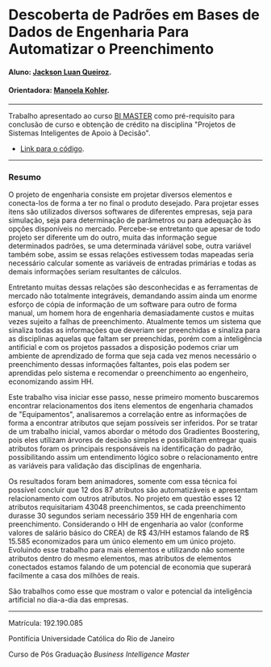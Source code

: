 <!-- antes de enviar a versão final, solicitamos que todos os comentários, colocados para orientação ao aluno, sejam removidos do arquivo -->

# Descoberta de Padrões em Bases de Dados de Engenharia Para Automatizar o Preenchimento

#### Aluno: [Jackson Luan Queiroz](https://github.com/Jacksonluan).
#### Orientadora: [Manoela Kohler](https://github.com/manoelakohler).

---

Trabalho apresentado ao curso [BI MASTER](https://ica.puc-rio.ai/bi-master) como pré-requisito para conclusão de curso e obtenção de crédito na disciplina "Projetos de Sistemas Inteligentes de Apoio à Decisão".

- [Link para o código](https://github.com/secretaria-ICA/Descoberta_de_Padroes_em_Bases_de_Dados_de_Engenharia_para_Automatizar_o_Preenchimento/blob/main/FPSO_Rela%C3%A7%C3%A3o_de_dados.ipynb). <!-- caso não aplicável, remover esta linha -->

---

### Resumo

<!-- trocar o texto abaixo pelo resumo do trabalho, em português -->

O projeto de engenharia consiste em projetar diversos elementos e conecta-los de forma a ter no final o produto desejado. Para projetar esses itens são utilizados diversos
softwares de diferentes empresas, seja para simulação, seja para determinação de parâmetros ou para adequação às opções disponíveis no mercado. Percebe-se entretanto que
apesar de todo projeto ser diferente um do outro, muita das informação segue determinados padrões, se uma determinada váriável sobe, outra variável também sobe, assim se
essas relações estivessem todas mapeadas seria necessário calcular somente as variáveis de entradas primárias e todas as demais informações seriam resultantes de cálculos.

Entretanto muitas dessas relações são desconhecidas e as ferramentas de mercado não totalmente integráveis, demandando assim ainda um enorme esforço de cópia de informação
de um software para outro de forma manual, um homem hora de engenharia demasiadamente custos e muitas vezes sujeito a falhas de preenchimento. Atualmente temos um sistema
que sinaliza todas as informações que deveriam ser preenchidas e sinaliza para as disciplinas aquelas que faltam ser preenchidas, porém com a inteligência antificial e 
com os projetos passados a disposição podemos criar um ambiente de aprendizado de forma que seja cada vez menos necessário o preenchimento dessas informações faltantes, pois
elas podem ser aprendidas pelo sistema e recomendar o preenchimento ao engenheiro, economizando assim HH.

Este trabalho visa iniciar esse passo, nesse primeiro momento buscaremos encontrar relacionamentos dos itens elementos de engenharia chamados de "Equipamentos", analisaremos
a correlação entre as informações de forma a encontrar atributos que sejam possíveis ser inferidos. Por se tratar de um trabalho inicial, vamos abordar o método dos Gradientes
Boostering, pois eles utilizam árvores de decisão simples e possibilitam entregar quais atributos foram os principais responsáveis na identificação do padrão, possibilitando
assim um entendimento lógico sobre o relacionamento entre as variáveis para validação das disciplinas de engenharia.

Os resultados foram bem animadores, somente com essa técnica foi possível concluir que 12 dos 87 atributos são automatizáveis e apresentam relacionamento com outros atributos.
No projeto em questão esses 12 atributos requisitariam 43048 preenchimentos, se cada preenchimento durasse 30 segundos seriam necessário 359 HH de engenharia com preenchimento.
Considerando o HH de engenharia ao valor (conforme valores de salário básico do CREA) de R$ 43/HH estamos falando de R$ 15.585 economizados para um único elemento em um único projeto. Evoluindo esse trabalho para mais
elementos e utilizando não somente atributos dentro do mesmo elementos, mas atributos de elementos conectados estamos falando de um potencial de economia que superará facilmente
a casa dos milhões de reais.

São trabalhos como esse que mostram o valor e potencial da inteligência artificial no dia-a-dia das empresas.

---

Matrícula: 192.190.085

Pontifícia Universidade Católica do Rio de Janeiro

Curso de Pós Graduação *Business Intelligence Master*
